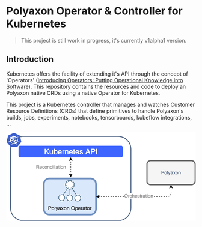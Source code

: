 # Polyaxon Operator & Controller for Kubernetes

> This project is still work in progress, it's currently v1alpha1 version.

## Introduction

Kubernetes offers the facility of extending it's API through the concept of 'Operators' ([Introducing Operators: Putting Operational Knowledge into Software](https://coreos.com/blog/introducing-operators.html)). This repository contains the resources and code to deploy an Polyaxon native CRDs using a native Operator for Kubernetes.

This project is a Kubernetes controller that manages and watches Customer Resource Definitions (CRDs) that define primitives to handle Polyaxon's builds, jobs, experiments, notebooks, tensorboards, kubeflow integrations, ...

![Polyaxon Operator Architecture](../artifacts/polyaxon-operator-architecture.png)


